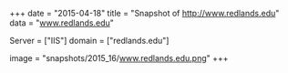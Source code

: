 
+++
date = "2015-04-18"
title = "Snapshot of http://www.redlands.edu"
data = "www.redlands.edu"

Server = ["IIS"]
domain = ["redlands.edu"]

  image = "snapshots/2015_16/www.redlands.edu.png"
+++
#
